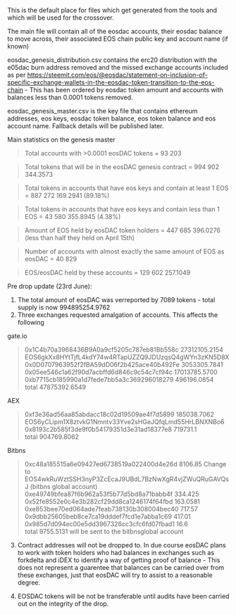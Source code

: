 This is the default place for files which get generated from the tools and which will be used for the crossover.

The main file will contain all of the eosdac accounts, their eosdac balance to move across, their associated EOS chain public key and account name (if known)

eosdac_genesis_distribution.csv contains the erc20 distribution with the e05dac burn address removed and the missed exchange accounts included as per https://steemit.com/eos/@eosdac/statement-on-inclusion-of-specific-exchange-wallets-in-the-eosdac-token-transition-to-the-eos-chain - This has been ordered by eosdac token amount and accounts with balances less than 0.0001 tokens removed.

eosdac_genesis_master.csv is the key file that contains ethereum addresses, eos keys, eosdac token balance, eos token balance and eos account name. Fallback details will be published later.

Main statistics on the genesis master

> Total accounts with >0.0001 eosDAC tokens = 93 203 

> Total tokens that will be in the eosDAC genesis contract = 994 902 344.3573

> Total tokens in accounts that have eos keys and contain at least 1 EOS = 887 272 169.2941 (89.18%)

> Total tokens in accounts that have eos keys and contain less than 1 EOS	= 43 580 355.8945 (4.38%)

> Amount of EOS held by eosDAC token holders = 447 685 396.0276 (less than half they held on April 15th)

> Number of accounts with almost exactly the same amount of EOS as eosDAC = 40 829 

> EOS/eosDAC held by these accounts = 129 602 257.1049


Pre drop update (23rd June): 

1) The total amount of eosDAC was verreported by 7089 tokens - total supply is now  994895254.9762
2) Three exchanges requested amalgation of accounts. This affects the following

gate.io	
 > 0x1C4b70a3968436B9A0a9cf5205c787eb81Bb558c	27312105.2154	EOS6gkXx8HYtTjfL4kdY74w4RTapUZZQ9JDUzqsQ4gWYn3zKN5D8X				
 >	0x0D0707963952f2fBA59dD06f2b425ace40b492Fe	3053305.7841					
 >	0x05ee546c1a62f90d7acbffd6d846c9c54c7cf94c	17013785.5700					
 >	0xb7715cb185990a1d7fede7bb5a3c369296018279	496196.0854					
 >	total	47875392.6549		
							
AEX	
 >  0xf3e36ad56aa85abdacc18c02d19509ae4f7d5899	185038.7062	EOS6yCLipm1X8ztvkG1Nmntv33Yve2sHGeJQfqLmd55HrLBNXNBo6				
 >	0x8193c2b585f3de9f0b54179351d3e31ad18377e8	719731.1					
 >	total	904769.8062				
							
Bitbns	
 > 0xc48a185515a6e09427ed6738519a022400d4e26d	8106.85	Change to EOS4wkRuWztSSH3nyP3ZcEcaJ9UBdL7BzNwXgR4vjZWuQRuGAVQsJ (bitbns global account)				
 >	0xe49749bfea87f6b962a53f5b77d5bd8a71babb4f	334.425					
 >	0x52fe8552e0c4e3b282cf29dd8ca1246174f64fbd	163.0581					
 >	0xe853bee70ed064ade7feab738130b308004bec40	717.57					
 >	0x9dbb25605beb8ce7ca19dddef7fcd1e7abba1c69	417.01					
 >	0x985d7d094ec00e5dd3967326cc3cfc6fd07fbad1	16.6					
 >	total	9755.5131	will be sent to the bitbnsglobal account
  
3) Contract addresses will not be dropped to. In due course eosDAC plans to work with token holders who had balances in exchanges such as forkdelta and iDEX to identify a way of getting proof of balance - This does not represent a guarentee that balances can be carried over from these exchanges, just that eosDAC will try to assist to a reasonable degree.

4) EOSDAC tokens will be not be transferable until audits have been carried out on the integrity of the drop.
